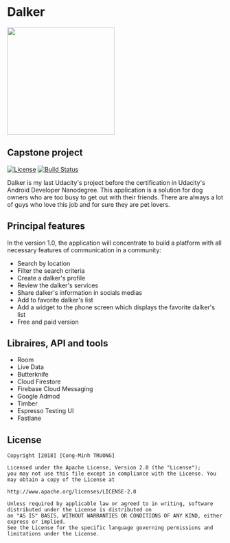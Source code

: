 # Dalker

<img src="../master/app/src/main/ic_launcher-web.png" width="250">

## Capstone project

[![License](https://img.shields.io/badge/License-Apache%202.0-blue.svg)](https://opensource.org/licenses/Apache-2.0)
[![Build Status](https://circleci.com/gh/cminhtruong/capstone-project/tree/master.svg?style=shield&circle-token=56cc09bc819ba296c975e732cecc24dd2c976896)](https://circleci.com/gh/cminhtruong/capstone-project/tree/master)

Dalker is my last Udacity's project before the certification in Udacity's Android Developer Nanodegree.
This application is a solution for dog owners who are too busy to get out with their friends. There are always a lot of guys who love this job and for sure they are pet lovers.

## Principal features

In the version 1.0, the application will concentrate to build a platform with all necessary features of communication in a community: 

- Search by location
- Filter the search criteria
- Create a dalker's profile
- Review the dalker's services
- Share dalker's information in socials medias
- Add to favorite dalker's list
- Add a widget to the phone screen which displays the favorite dalker's list
- Free and paid version

## Libraires, API and tools

- Room
- Live Data
- Butterknife
- Cloud Firestore
- Firebase Cloud Messaging
- Google Admod
- Timber
- Espresso Testing UI
- Fastlane

## License

    Copyright [2018] [Cong-Minh TRUONG]

    Licensed under the Apache License, Version 2.0 (the "License"); 
    you may not use this file except in compliance with the License. You may obtain a copy of the License at

    http://www.apache.org/licenses/LICENSE-2.0
    
    Unless required by applicable law or agreed to in writing, software distributed under the License is distributed on 
    an "AS IS" BASIS, WITHOUT WARRANTIES OR CONDITIONS OF ANY KIND, either express or implied. 
    See the License for the specific language governing permissions and limitations under the License.

